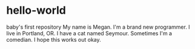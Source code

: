 # hello-world
baby's first repository
My name is Megan. I'm a brand new programmer. I live in Portland, OR. I have a cat named Seymour. Sometimes I'm a comedian. I hope this works out okay.
